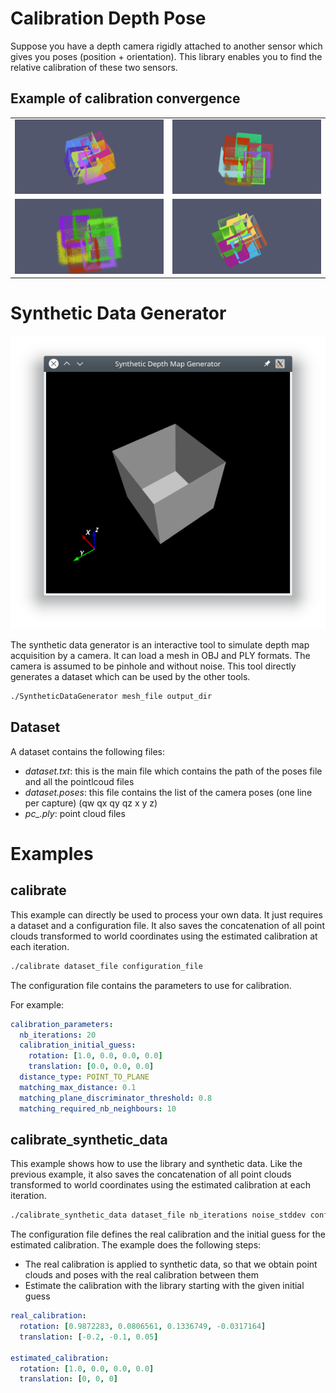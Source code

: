 # Calibration Depth Pose

Suppose you have a depth camera rigidly attached to another sensor which gives you poses (position + orientation).
This library enables you to find the relative calibration of these two sensors.

## Example of calibration convergence

|  |  |
:-------------------------:|:-------------------------:
![Calibration Animation 4](doc/calibration_anim_4.gif "Calibration iterations 2") | ![Calibration Animation Noisy 2](doc/calibration_anim_noisy_2.gif "Calibration iterations noisy 2")
![Calibration Animation Noisy](doc/calibration_anim_noisy.gif "Calibration iterations noisy") | ![Calibration Animation 3](doc/calibration_anim_3.gif "Calibration iterations 3")



# Synthetic Data Generator

![Synthetic Data Generator](doc/synthetic_data_generator.png "Synthetic Data Generator")

The synthetic data generator is an interactive tool to simulate depth map acquisition by a camera. It can load a mesh in OBJ and PLY formats. The camera is assumed to be pinhole and without noise. This tool directly generates a dataset which can be used by the other tools.

```bash
./SyntheticDataGenerator mesh_file output_dir
```




## Dataset
A dataset contains the following files:
  - *dataset.txt*: this is the main file which contains the path of the poses file and all the pointlcoud files
  - *dataset.poses*: this file contains the list of the camera poses (one line per capture) (qw qx qy qz x y z)
  - *pc_.ply*: point cloud files



# Examples

## calibrate

This example can directly be used to process your own data. It just requires a dataset and a configuration file. It also saves the concatenation of all point clouds transformed to world coordinates using the estimated calibration at each iteration.

```bash
./calibrate dataset_file configuration_file

```


The configuration file contains the parameters to use for calibration.

For example:
~~~yaml
calibration_parameters:
  nb_iterations: 20
  calibration_initial_guess:
    rotation: [1.0, 0.0, 0.0, 0.0]
    translation: [0.0, 0.0, 0.0]
  distance_type: POINT_TO_PLANE
  matching_max_distance: 0.1
  matching_plane_discriminator_threshold: 0.8
  matching_required_nb_neighbours: 10
~~~

## calibrate_synthetic_data

This example shows how to use the library and synthetic data. Like the previous example, it also saves the concatenation of all point clouds transformed to world coordinates using the estimated calibration at each iteration.


```bash
./calibrate_synthetic_data dataset_file nb_iterations noise_stddev configuration_file

```


The configuration file defines the real calibration and the initial guess for the estimated calibration.
The example does the following steps:
 - The real calibration is applied to synthetic data, so that we obtain point clouds and poses with the real calibration between them
 - Estimate the calibration with the library starting with the given initial guess

~~~yaml
real_calibration:
  rotation: [0.9872283, 0.0806561, 0.1336749, -0.0317164]
  translation: [-0.2, -0.1, 0.05]

estimated_calibration:
  rotation: [1.0, 0.0, 0.0, 0.0]
  translation: [0, 0, 0]

~~~
